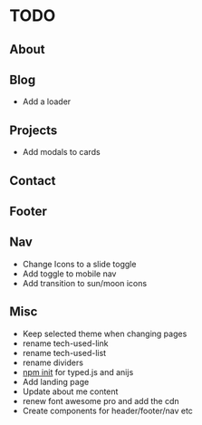 # TODO

## About

## Blog

- Add a loader

## Projects

- Add modals to cards

## Contact

## Footer

## Nav

- Change Icons to a slide toggle
- Add toggle to mobile nav
- Add transition to sun/moon icons

## Misc

- Keep selected theme when changing pages
- rename tech-used-link
- rename tech-used-list
- rename dividers
- [npm init](https://nodesource.com/blog/an-absolute-beginners-guide-to-using-npm/) for typed.js and anijs
- Add landing page
- Update about me content
- renew font awesome pro and add the cdn
- Create components for header/footer/nav etc
